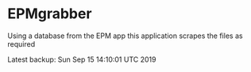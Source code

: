 # EPMgrabber
Using a database from the EPM app this application scrapes the files as required


Latest backup: Sun Sep 15 14:10:01 UTC 2019
